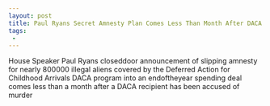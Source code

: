 ```yaml
---
layout: post
title: Paul Ryans Secret Amnesty Plan Comes Less Than Month After DACA Illegal Alien Accused of Murder
tags:
 -
---
```

House Speaker Paul Ryans closeddoor announcement of slipping amnesty for nearly 800000 illegal aliens covered by the Deferred Action for Childhood Arrivals DACA program into an endoftheyear spending deal comes less than a month after a DACA recipient has been accused of murder
